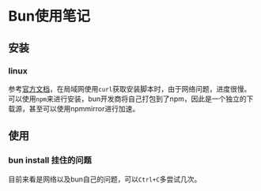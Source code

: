 # Bun使用笔记

## 安装

### linux

参考[官方文档](https://bun.sh/docs/installation)，在局域网使用`curl`获取安装脚本时，由于网络问题，进度很慢。可以使用`npm`来进行安装，bun开发商将自己打包到了npm，因此是一个独立的下载源，甚至可以使用npmmirror进行加速。

## 使用

### bun install 挂住的问题

目前来看是网络以及bun自己的问题，可以`Ctrl+C`多尝试几次。